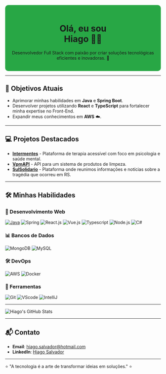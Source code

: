 <div align="center" style="background-color: #28a745; padding: 20px; border-radius: 10px;">
  <h1>Olá, eu sou <br/> Hiago 👨‍💻</h1>
  <p>Desenvolvedor Full Stack com paixão por criar soluções tecnológicas eficientes e inovadoras. 🚀</p>
</div>

---

## 🌟 Objetivos Atuais
- Aprimorar minhas habilidades em **Java** e **Spring Boot**.
- Desenvolver projetos utilizando **React** e **TypeScript** para fortalecer minha expertise no Front-End.
- Expandir meus conhecimentos em **AWS** ☁️.

---

## 💻 Projetos Destacados
- [**Intermentes**](https://github.com/Intermentes/PlataformaIntermentes) - Plataforma de terapia acessível com foco em psicologia e saúde mental.
- [**VpmAPI**](https://github.com/HiagoSalvador/VpmAPI) - API para um sistema de produtos de limpeza.
- [**SulSolidario**](https://github.com/HiagoSalvador/SulSolidario) - Plataforma onde reunimos informações e notícias sobre a tragédia que ocorreu em RS.

---

## 🛠️ Minhas Habilidades

### 🚀 Desenvolvimento Web
[![Java](https://img.shields.io/badge/☕%20Java-007396?style=for-the-badge&logo=java&logoColor=white)](https://www.java.com)
![Spring](https://img.shields.io/badge/Spring-6DB33F?style=for-the-badge&logo=spring&logoColor=white)
![React.js](https://img.shields.io/badge/React-20232A?style=for-the-badge&logo=react&logoColor=61DAFB)
![Vue.js](https://img.shields.io/badge/Vue.js-4FC08D?style=for-the-badge&logo=vue.js&logoColor=white)
![Typescript](https://img.shields.io/badge/TypeScript-007ACC?style=for-the-badge&logo=typescript&logoColor=white)
![Node.js](https://img.shields.io/badge/Node.js-339933?style=for-the-badge&logo=node.js&logoColor=white)
![C#](https://img.shields.io/badge/C%23-239120?style=for-the-badge&logo=c-sharp&logoColor=white)

### 📊 Bancos de Dados
![MongoDB](https://img.shields.io/badge/MongoDB-4EA94B?style=for-the-badge&logo=mongodb&logoColor=white)
![MySQL](https://img.shields.io/badge/MySQL-4479A1?style=for-the-badge&logo=mysql&logoColor=white)

### 🛠️ DevOps
![AWS](https://img.shields.io/badge/Amazon%20AWS-232F3E?style=for-the-badge&logo=amazon-aws&logoColor=white)
![Docker](https://img.shields.io/badge/Docker-2496ED?style=for-the-badge&logo=docker&logoColor=white)

### 🧰 Ferramentas
![Git](https://img.shields.io/badge/GIT-E44C30?style=for-the-badge&logo=git&logoColor=white)
![VScode](https://img.shields.io/badge/vscode-4285F4?style=for-the-badge&logo=vscode&logoColor=white)
![IntelliJ](https://img.shields.io/badge/intellij-000000?style=for-the-badge&logo=intellij-idea&logoColor=white)

---

![Hiago's GitHub Stats](https://github-readme-stats.vercel.app/api?username=HiagoSalvador&show_icons=true&theme=radical)

---

## 📬 Contato

- **Email**: hiago.salvador@hotmail.com
- **LinkedIn**: [Hiago Salvador](https://www.linkedin.com/in/hiago-salvador/)


---

⭐ "A tecnologia é a arte de transformar ideias em soluções." ⭐

